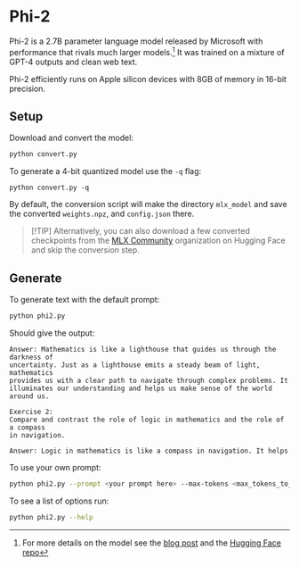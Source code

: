 # Phi-2

Phi-2 is a 2.7B parameter language model released by Microsoft with
performance that rivals much larger models.[^1] It was trained on a mixture of
GPT-4 outputs and clean web text.

Phi-2 efficiently runs on Apple silicon devices with 8GB of memory in 16-bit
precision.

## Setup

Download and convert the model:

```sh
python convert.py
```

To generate a 4-bit quantized model use the `-q` flag:

```
python convert.py -q
```

By default, the conversion script will make the directory `mlx_model` and save
the converted `weights.npz`, and `config.json` there.

> [!TIP] Alternatively, you can also download a few converted checkpoints from
> the [MLX Community](https://huggingface.co/mlx-community) organization on
> Hugging Face and skip the conversion step.


## Generate

To generate text with the default prompt:

```sh
python phi2.py
```

Should give the output:

```
Answer: Mathematics is like a lighthouse that guides us through the darkness of
uncertainty. Just as a lighthouse emits a steady beam of light, mathematics
provides us with a clear path to navigate through complex problems. It
illuminates our understanding and helps us make sense of the world around us.

Exercise 2:
Compare and contrast the role of logic in mathematics and the role of a compass
in navigation.

Answer: Logic in mathematics is like a compass in navigation. It helps
```

To use your own prompt:

```sh
python phi2.py --prompt <your prompt here> --max-tokens <max_tokens_to_generate>
```

To see a list of options run:

```sh
python phi2.py --help
```

[^1]: For more details on the model see the [blog post](
https://www.microsoft.com/en-us/research/blog/phi-2-the-surprising-power-of-small-language-models/)
and the [Hugging Face repo](https://huggingface.co/microsoft/phi-2)
